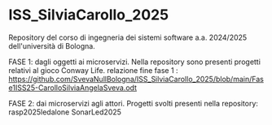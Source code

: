 # ISS_SilviaCarollo_2025

Repository del corso di ingegneria dei sistemi software a.a. 2024/2025 dell'università di Bologna.

FASE 1:
dagli oggetti ai microservizi.
Nella repository sono presenti progetti relativi al gioco Conway Life.
relazione fine fase 1 : https://github.com/SvevaNullBologna/ISS_SilviaCarollo_2025/blob/main/Fase1ISS25-CarolloSilviaAngelaSveva.odt

FASE 2:
dai microservizi agli attori.
Progetti svolti presenti nella repository: 
rasp2025ledalone
SonarLed2025 